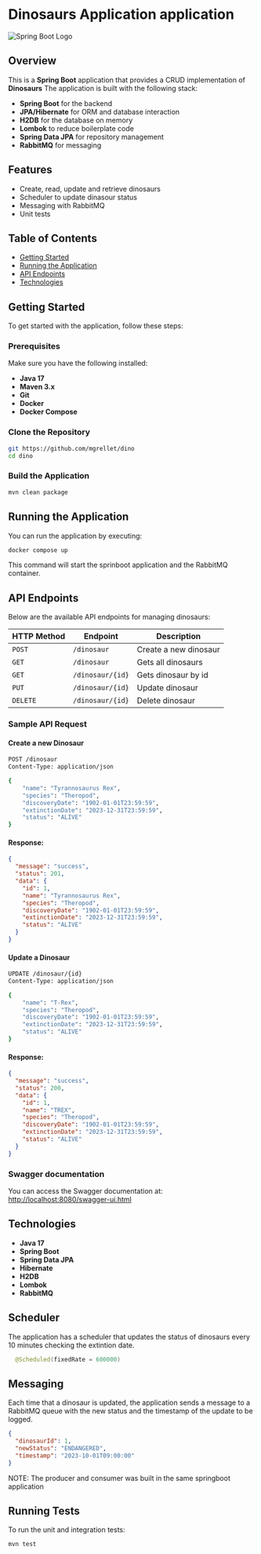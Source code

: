 
# Dinosaurs Application application

![Spring Boot Logo](https://img.shields.io/badge/SpringBoot-Dinosaurs-6DB33F?style=for-the-badge&logo=springboot)

## Overview
This is a **Spring Boot** application that provides a CRUD implementation of **Dinosaurs**
The application is built with the following stack:

- **Spring Boot** for the backend
- **JPA/Hibernate** for ORM and database interaction
- **H2DB** for the database on memory
- **Lombok** to reduce boilerplate code
- **Spring Data JPA** for repository management
- **RabbitMQ** for messaging

## Features
- Create, read, update and retrieve dinosaurs
- Scheduler to update dinasour status
- Messaging with RabbitMQ
- Unit tests

## Table of Contents
- [Getting Started](#getting-started)
- [Running the Application](#running-the-application)
- [API Endpoints](#api-endpoints)
- [Technologies](#technologies)

## Getting Started

To get started with the application, follow these steps:

### Prerequisites
Make sure you have the following installed:
- **Java 17**
- **Maven 3.x**
- **Git**
- **Docker**
- **Docker Compose**

### Clone the Repository

```bash
git https://github.com/mgrellet/dino
cd dino
```

### Build the Application

```bash
mvn clean package
```

## Running the Application

You can run the application by executing:

```bash
docker compose up
```
This command will start the sprinboot application and the RabbitMQ container.

## API Endpoints

Below are the available API endpoints for managing dinosaurs:

| HTTP Method | Endpoint            | Description           |
|-------------|---------------------|-----------------------|
| `POST`      | `/dinosaur`         | Create a new dinosaur |
| `GET`       | `/dinosaur`         | Gets all dinosaurs    |
| `GET`       | `/dinosaur/{id}`    | Gets dinosaur by id   |
| `PUT`       | `/dinosaur/{id}`    | Update dinosaur       |
| `DELETE`    | `/dinosaur/{id}`    | Delete dinosaur       |

### Sample API Request

#### Create a new Dinosaur
```bash
POST /dinosaur
Content-Type: application/json

{
    "name": "Tyrannosaurus Rex",
    "species": "Theropod",
    "discoveryDate": "1902-01-01T23:59:59",
    "extinctionDate": "2023-12-31T23:59:59",
    "status": "ALIVE"
}
```

#### Response:
```json
{
  "message": "success",
  "status": 201,
  "data": {
    "id": 1,
    "name": "Tyrannosaurus Rex",
    "species": "Theropod",
    "discoveryDate": "1902-01-01T23:59:59",
    "extinctionDate": "2023-12-31T23:59:59",
    "status": "ALIVE"
  }
}
```

#### Update a Dinosaur
```bash
UPDATE /dinosaur/{id}
Content-Type: application/json

{
    "name": "T-Rex",
    "species": "Theropod",
    "discoveryDate": "1902-01-01T23:59:59",
    "extinctionDate": "2023-12-31T23:59:59",
    "status": "ALIVE"
}
```

#### Response:
```json
{
  "message": "success",
  "status": 200,
  "data": {
    "id": 1,
    "name": "TREX",
    "species": "Theropod",
    "discoveryDate": "1902-01-01T23:59:59",
    "extinctionDate": "2023-12-31T23:59:59",
    "status": "ALIVE"
  }
}
```

### Swagger documentation

You can access the Swagger documentation at: [http://localhost:8080/swagger-ui.html](http://localhost:8080/swagger-ui.html)

## Technologies
- **Java 17**
- **Spring Boot**
- **Spring Data JPA**
- **Hibernate**
- **H2DB**
- **Lombok**
- **RabbitMQ**

## Scheduler

The application has a scheduler that updates the status of dinosaurs every 10 minutes
checking the extintion date.

```java
  @Scheduled(fixedRate = 600000)
```

## Messaging
Each time that a dinosaur is updated, the application sends a message to a RabbitMQ queue
with the new status and the timestamp of the update to be logged.

```json
{
  "dinosaurId": 1,
  "newStatus": "ENDANGERED",
  "timestamp": "2023-10-01T09:00:00"
}
```

NOTE: The producer and consumer was built in the same springboot application

## Running Tests

To run the unit and integration tests:

```bash
mvn test
```